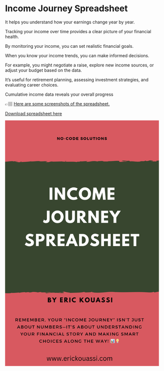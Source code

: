 # Income Journey Spreadsheet

It helps you understand how your earnings change year by year.

Tracking your income over time provides a clear picture of your financial health.

By monitoring your income, you can set realistic financial goals.

When you know your income trends, you can make informed decisions.

For example, you might negotiate a raise, explore new income sources, or adjust your budget based on the data.

It’s useful for retirement planning, assessing investment strategies, and evaluating career choices.

Cumulative income data reveals your overall progress


👉🏽 [Here are some screenshots of the spreadsheet.](https://erickouassi.blogspot.com/2024/07/income-journey-spreadsheet.html)


[Download spreadsheet here](https://shop.erickouassi.com/product/income-journey-spreadsheet/)


![alt text](https://github.com/erickouassi/spreadsheet-templates/blob/main/img/My%20Book%20Cover%20Template%20Income%20Journey%20Spreadsheet.jpg?raw=true
"Income Journey Spreadsheet")
